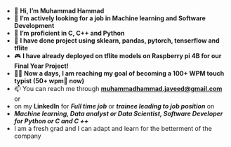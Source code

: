 - 👋 **Hi, I’m Muhammad Hammad**
- 👀 **I’m actively looking for a job in Machine learning and Software Development**
- 🌱 **I’m proficient in C, C++ and Python**
- 💞️ **I have done project using sklearn, pandas, pytorch, tenserflow and tflite**
- 🎮 **I have already deployed on tflite models on Raspberry pi 4B for our Final Year Project!**
- 🏃‍♂️ **Now a days, I am reaching my goal of becoming a 100+ WPM touch typist (50+ wpm🤩 now)**
- 📫 You can reach me through **muhammadhammad.javeed@gmail.com** or
- on my **LinkedIn** for **_Full time job_** or **_trainee leading to job position_** on 
- **_Machine learning, Data analyst or Data Scientist, Software Developer for Python or C and C ++_**
- I am a fresh grad and I can adapt and learn for the betterment of the company

<!---
MuhammadHammad-git/MuhammadHammad-git is a ✨ special ✨ repository because its `README.md` (this file) appears on your GitHub profile.
You can click the Preview link to take a look at your changes.
--->
